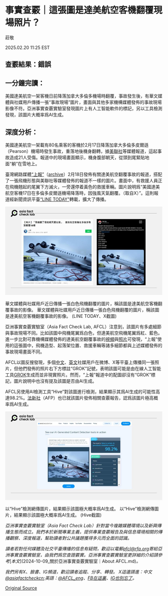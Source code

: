 # 事實查覈｜這張圖是達美航空客機翻覆現場照片？

莊敬

2025.02.20 11:25 EST

## 查覈結果：錯誤

## 一分鐘完讀：

美國達美航空一架客機日前降落加拿大多倫多機場時翻覆，事故發生後，有華文媒體與社媒用戶傳播一張“事故現場”圖片，畫面與其他多家機構媒體發佈的事故現場影像不符。亞洲事實查覈實驗室發現圖片上有人工智能軟件的標記，另以工具檢測發現，該圖片大概率爲AI生成。

## 深度分析：

美國達美航空一架載有80名乘客的客機於2月17日降落加拿大多倫多皮爾遜（Pearson）機場時發生事故，重落地後機身翻轉，據[美聯社](https://apnews.com/article/delta-plane-flip-toronto-canada-airport-minneapolis-6d064bbc7a3bb8595183d6765d61a0ee)等媒體報道，這起事故造成21人受傷。報道中的現場畫面顯示，機身腹部朝天，從頭到尾緊貼地面“躺”在雪地上。

臺灣網路媒體[“上報”](https://www.upmedia.mg/news_info.php?Type=3&SerialNo=224027)（[archive](https://archive.ph/2uo6R)）2月18日發佈有關達美航空翻覆事故的報道，搭配了一張飛機形態與美聯社等媒體發佈的報道不一樣的圖片。畫面中，有救援人員正在飛機翹起的尾翼下方滅火，一旁還停着黃色的救援車輛。圖片說明爲“美國達美航空客機17日在多倫多皮爾遜機場降落時，因強風天氣翻覆。（取自X）”。這則報道經新聞資訊平臺[“LINE TODAY”](https://today.line.me/tw/v2/article/2D5ynRa)轉載，擴大了傳播。

![華文媒體與社媒用戶近日傳播一張白色飛機翻覆的圖片，稱該圖是達美航空客機翻覆事故的影像。](images/NT62AGR6A5CO3OLZVAD2RY7ENY.jpg)

華文媒體與社媒用戶近日傳播一張白色飛機翻覆的圖片，稱該圖是達美航空客機翻覆事故的影像。 華文媒體與社媒用戶近日傳播一張白色飛機翻覆的圖片，稱該圖是達美航空客機翻覆事故的影像。 (LINE TODAY、X截圖)

亞洲事實查覈實驗室（Asia Fact Check Lab, AFCL）注意到，該圖片有多處細節與事故現場不同。比如該圖中飛機尾翼爲白色，但達美航空飛機尾翼爲紅、藍色。進一步比對可靠機構媒體發佈的達美航空翻覆事故的[視頻](https://www.youtube.com/watch?v=XEhHvk3THt4)與[照片](https://www.reuters.com/pictures/pictures-plane-flips-upside-down-landing-toronto-airport-2025-02-18/)可發現，“上報”使用的這張圖中，飛機造型、起落架位置、救援車輛等諸多細節都與上述媒體發佈的事故現場畫面不同。

AFCL以圖反搜發現，多個[中文](https://m.weibo.cn/detail/5135492179821154)、[英文](https://x.com/100NEWS/status/1891597037965033627)社媒用戶在微博、X等平臺上傳播同一張照片，但他們發佈的照片右下方標註“GROK”記號，表明該圖可能是由在線人工智能工具[GROK](https://x.ai/grok)生成而並非現實照片。然而，“上報”報道中的配圖卻沒有“GROK”標記，圖片說明中也沒有提及該圖是否由AI生成。

AFCL另使用AI檢測工具“Hive”對該圖進行檢測，結果顯示其爲AI生成的可能性高達98.2%。[法新社](https://factcheck.afp.com/doc.afp.com.36Y44YQ)（AFP）也已就該圖片發佈相關查覈報告，認爲該圖片極高概率爲AI生成。

![以“Hive”檢測網傳圖片，結果顯示該圖極大概率爲AI生成。](images/5ELMNN2VCFAZ7ERPD3W2AI7QLE.jpg)

以“Hive”檢測網傳圖片，結果顯示該圖極大概率爲AI生成。 以“Hive”檢測網傳圖片，結果顯示該圖極大概率爲AI生成。 (Hive截圖)

*亞洲事實查覈實驗室（Asia Fact Check Lab）針對當今複雜媒體環境以及新興傳播生態而成立。我們本於新聞專業主義，提供專業查覈報告及與信息環境相關的傳播觀察、深度報道，幫助讀者對公共議題獲得多元而全面的認識。*

*讀者若對任何媒體及社交平臺傳播的信息有疑問，歡迎以電郵*[*afcl@rfa.org*](mailto:afcl@rfa.org)*寄給亞洲事實查覈實驗室，由我們爲您查證覈實。亞洲事實查覈實驗室更詳細的介紹請參考*[*本文*](2024-10-09_關於亞洲事實查覈實驗室｜About AFCL.md)*。*

*我們另有X、臉書、IG頻道，歡迎讀者追蹤、分享、轉發。 X這邊請進：中文*[*@asiafactcheckcn*](https://twitter.com/asiafactcheckcn)*;英語：*[*@AFCL\_eng*](https://twitter.com/AFCL_eng)*、*[*FB在這裏*](https://www.facebook.com/asiafactchecklabcn)*、*[*IG也別忘了*](https://www.instagram.com/asiafactchecklab/)*。*



[Original Source](https://www.rfa.org/mandarin/shishi-hecha/2025/02/20/fact-check-delta-plane-turn-over-pic/)